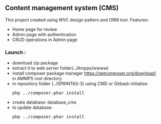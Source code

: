 

<h2>Content management system (CMS)</h2>


<p>This project created using MVC design pattern and ORM tool. Features:
<ul>
<li>Home page for review</li>
<li>Admin page with authentication</li>
<li>CRUD operations in Admin page</li>
</ul>
</p>

<h3>Launch :</h2>
<ul>
<li>download zip package</li>
<li>extract it to web server folder(../Ampps/wwww)</li>
<li>install composer package manager <a href="https://getcomposer.org/download/">https://getcomposer.org/download/</a> in AMMPS root directory</li>
<li>in repository folder (../SPRINTAS-3) using CMD or Gitbash initialise:</li>
<pre>php ../composer.phar install</pre>
<li>create database: database_cms</li>
<li>to update database: </li>
<pre>php ../composer.phar install</pre><!-- vendor\bin\doctrine orm:schema-tool:update --force --dump-sql -->


